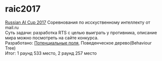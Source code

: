 # raic2017
<a href="http://russianaicup.ru/">Russian AI Cup 2017</a>
Соревнования по исскуственному интеллекту от mail.ru <br/>
Суть задачи: разработка RTS с целью выиграть у противника, описание мира можно посмотреть на сайте конкурса. <br/>
Разработано: <a href="https://habrahabr.ru/post/262181/">Потенциальные поля</a>, Поведенческое дерево(Behaviour Tree) <br/>
Итог: 1 раунд 533 место, 2 раунд 257 место
